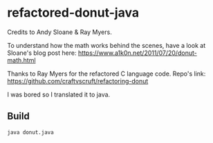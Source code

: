 # refactored-donut-java

Credits to Andy Sloane & Ray Myers.

To understand how the math works behind the scenes, have a look at Sloane's blog post here: https://www.a1k0n.net/2011/07/20/donut-math.html

Thanks to Ray Myers for the refactored C language code. Repo's link: https://github.com/craftvscruft/refactoring-donut

I was bored so I translated it to java.

## Build
```
java donut.java
```
